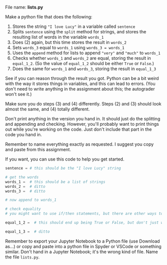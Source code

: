 File name: **lists.py**

Make a python file that does the following:

1. Stores the string `"I love Lucy"` in a variable called `sentence`
2. Splits `sentence` using the `split` method for strings, and stores the resulting list of words in the variable `words_1`
3. Does (2) again, but this time stores the result in `words_2`
4. Sets `words_3` equal to `words_1` using `words_3 = words_1`
5. Uses the `append` method for lists to append `"very"` and `"much"` to `words_1`
6. Checks whether `words_1` and `words_2` are equal, storing the result in `equal_1_2`. (So the value of `equal_1_2` should be either `True` or `False`.)
7. Does the same for `words_1` and `words_3`, storing the result in `equal_1_3`

See if you can reason through the result you got. Python can be a bit weird with the way it stores things in variables, and this can lead to errors. (You don't need to write anything in the assignment about this; the autograder won't see it.)

Make sure you do steps (3) and (4) differently. Steps (2) and (3) should look almost the same, and (4) totally different.

Don't print anything in the version you hand in. It should just do the splitting and appending and checking. However, you'll probably want to print things out while you're working on the code. Just don't include that part in the code you hand in.

Remember to name everything exactly as requested. I suggest you copy and paste from this assignment.

If you want, you can use this code to help you get started.

```python
sentence = # this should be the "I love Lucy" string

# get the words
words_1 =  # this should be a list of strings
words_2 =  # ditto
words_3 =  # ditto

# now append to words_1

# check equality
# you might want to use if/then statements, but there are other ways too.

equal_1_2 =  # this should end up being True or False, but don't just write True or False! 

equal_1_3 =  # ditto
```

Remember to export your Jupyter Notebook to a Python file (use Download as...) or copy and paste into a python file in Spyder or VSCode or something similar. Don't hand in a Jupyter Notebook; it's the wrong kind of file. Name the file `lists.py`.